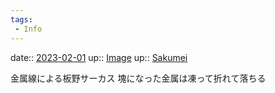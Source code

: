```yaml
---
tags:
 - Info
---
```


date:: [2023-02-01](/Daily_Note/2023-02-01.md)
up:: [Image](Bar/Novel/Topics/Image.md)
up:: [Sakumei](Bar/Novel/Nacaria/Sakumei.md)

金属線による板野サーカス
塊になった金属は凍って折れて落ちる